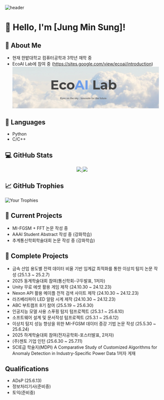 ![header](https://capsule-render.vercel.app/api?type=rounded&height=300&color=05183E&text=MINSUNG's%20Github&section=header&fontColor=fffff0&animation=fadeIn)

# 👋 Hello, I'm [Jung Min Sung]!

## 🚀 About Me
- 현재 한밭대학교 컴퓨터공학과 3학년 재학 중
- EcoAI Lab에 참여 중 (https://sites.google.com/view/ecoai/introduction)
![My Header Image](https://github.com/Polyestere/Polyestere/blob/main/image.png)

## 🔧 Languages
- Python
- C/C++

## 💻 GitHub Stats
<p align="center">
  <a href="https://github.com/anuraghazra/github-readme-stats">
    <img src= "https://github-readme-stats.vercel.app/api?username=Polyestere" width="400"/>
  </a>
  <a href="https://github.com/anuraghazra/github-readme-stats">
    <img src= "https://github-readme-stats.vercel.app/api/top-langs/?username=Polyestere&layout=compact" width="315"/>
  </a>
</p>

## 📈 GitHub Trophies
![Your Trophies](https://github-profile-trophy.vercel.app/?username=Polyestere)

## 🌱 Current Projects
- MI-FGSM + FFT 논문 작성 중
- AAAI Student Abstract 작성 중 (강화학습)
- 추계통신학회학술대회 논문 작성 중 (강화학습)

## 🌳 Complete Projects
- 금속 산업 용도별 전력 데이터 비율 기반 임계값 최적화를 통한 이상치 탐지 논문 작성 (25.1.3 ~ 25.2.7)
- 2025 동계학술대회 참여(통신학회-구두발표, 1저자)
- Unity 무료 에셋 활용 게임 제작 (24.10.30 ~ 24.12.23)
- Nexon API 활용 메이플 전적 검색 사이트 제작 (24.10.30 ~ 24.12.23)
- 라즈베리파이 LED 알람 시계 제작 (24.10.30 ~ 24.12.23)
- ABC 부트캠프 8기 참여 (25.5.19 ~ 25.6.30)
- 인공지능 모델 사용 스푸핑 탐지 텀프로젝트 (25.3.1 ~ 25.6.10)
- 소프트웨어 설계 및 문서작성 텀프로젝트 (25.3.1 ~ 25.6.12)
- 이상치 탐지 성능 향상을 위한 MI-FGSM 데이터 증강 기법 논문 작성 (25.5.30 ~ 25.6.24)
- 2025 하계학술대회 참여(전자공학회-포스터발표, 2저자)
- (주)젠토 기업 인턴 (25.6.30 ~ 25.7.11)
- SCIE급 학술지(MDPI) A Comparative Study of Customized Algorithms for Anomaly Detection in Industry-Specific Power Data 1저자 게재
## Qualifications
- ADsP (25.6.13)
- 정보처리기사(준비중)
- 토익(준비중)
